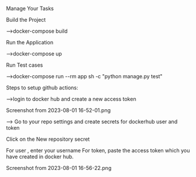 Manage Your Tasks

Build the Project

-->docker-compose build

Run the Application

-->docker-compose up

Run Test cases

-->docker-compose run --rm app sh -c "python manage.py test"


Steps to setup github actions:

-->login to docker hub and create a new access token

Screenshot from 2023-08-01 16-52-01.png

--> Go to your repo settings and create secrets for dockerhub user and token

Click on the New repository secret

For user , enter your username
For token, paste the access token which you have created in docker hub.

Screenshot from 2023-08-01 16-56-22.png

